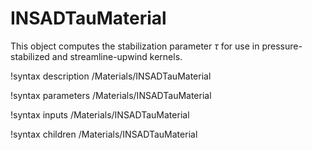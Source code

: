 # INSADTauMaterial

This object computes the stabilization parameter $\tau$ for use in
pressure-stabilized and streamline-upwind kernels.

!syntax description /Materials/INSADTauMaterial

!syntax parameters /Materials/INSADTauMaterial

!syntax inputs /Materials/INSADTauMaterial

!syntax children /Materials/INSADTauMaterial
